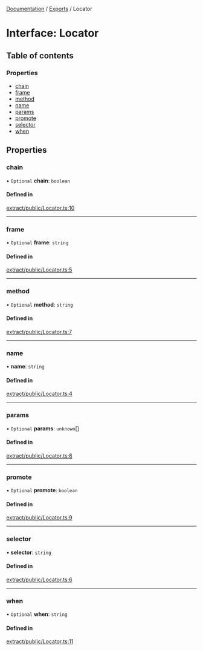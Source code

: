 [Documentation](../README.md) / [Exports](../modules.md) / Locator

# Interface: Locator

## Table of contents

### Properties

- [chain](Locator.md#chain)
- [frame](Locator.md#frame)
- [method](Locator.md#method)
- [name](Locator.md#name)
- [params](Locator.md#params)
- [promote](Locator.md#promote)
- [selector](Locator.md#selector)
- [when](Locator.md#when)

## Properties

### chain

• `Optional` **chain**: `boolean`

#### Defined in

[extract/public/Locator.ts:10](https://github.com/dtempx/syphonx-core/blob/20fc1c8/extract/public/Locator.ts#L10)

___

### frame

• `Optional` **frame**: `string`

#### Defined in

[extract/public/Locator.ts:5](https://github.com/dtempx/syphonx-core/blob/20fc1c8/extract/public/Locator.ts#L5)

___

### method

• `Optional` **method**: `string`

#### Defined in

[extract/public/Locator.ts:7](https://github.com/dtempx/syphonx-core/blob/20fc1c8/extract/public/Locator.ts#L7)

___

### name

• **name**: `string`

#### Defined in

[extract/public/Locator.ts:4](https://github.com/dtempx/syphonx-core/blob/20fc1c8/extract/public/Locator.ts#L4)

___

### params

• `Optional` **params**: `unknown`[]

#### Defined in

[extract/public/Locator.ts:8](https://github.com/dtempx/syphonx-core/blob/20fc1c8/extract/public/Locator.ts#L8)

___

### promote

• `Optional` **promote**: `boolean`

#### Defined in

[extract/public/Locator.ts:9](https://github.com/dtempx/syphonx-core/blob/20fc1c8/extract/public/Locator.ts#L9)

___

### selector

• **selector**: `string`

#### Defined in

[extract/public/Locator.ts:6](https://github.com/dtempx/syphonx-core/blob/20fc1c8/extract/public/Locator.ts#L6)

___

### when

• `Optional` **when**: `string`

#### Defined in

[extract/public/Locator.ts:11](https://github.com/dtempx/syphonx-core/blob/20fc1c8/extract/public/Locator.ts#L11)
